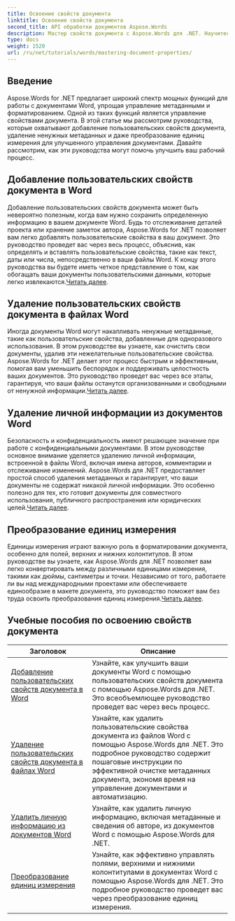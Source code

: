 ```yaml
---
title: Освоение свойств документа
linktitle: Освоение свойств документа
second_title: API обработки документов Aspose.Words
description: Мастер свойств документа с Aspose.Words для .NET. Научитесь добавлять, удалять и преобразовывать единицы измерения в документах Word с помощью этих простых в использовании руководств.
type: docs
weight: 1520
url: /ru/net/tutorials/words/mastering-document-properties/
---
```

## Введение  

Aspose.Words for .NET предлагает широкий спектр мощных функций для работы с документами Word, упрощая управление метаданными и форматированием. Одной из таких функций является управление свойствами документа. В этой статье мы рассмотрим руководства, которые охватывают добавление пользовательских свойств документа, удаление ненужных метаданных и даже преобразование единиц измерения для улучшенного управления документами. Давайте рассмотрим, как эти руководства могут помочь улучшить ваш рабочий процесс.

## Добавление пользовательских свойств документа в Word  

Добавление пользовательских свойств документа может быть невероятно полезным, когда вам нужно сохранить определенную информацию в вашем документе Word. Будь то отслеживание деталей проекта или хранение заметок автора, Aspose.Words for .NET позволяет вам легко добавлять пользовательские свойства в ваш документ. Это руководство проведет вас через весь процесс, объяснив, как определять и вставлять пользовательские свойства, такие как текст, даты или числа, непосредственно в ваши файлы Word. К концу этого руководства вы будете иметь четкое представление о том, как обогащать ваши документы пользовательскими данными, которые легко извлекаются.[Читать далее](./adding-custom-document-properties-in-word/).

## Удаление пользовательских свойств документа в файлах Word  

Иногда документы Word могут накапливать ненужные метаданные, такие как пользовательские свойства, добавленные для одноразового использования. В этом руководстве вы узнаете, как очистить свои документы, удалив эти нежелательные пользовательские свойства. Aspose.Words for .NET делает этот процесс быстрым и эффективным, помогая вам уменьшить беспорядок и поддерживать целостность ваших документов. Это руководство проведет вас через все этапы, гарантируя, что ваши файлы останутся организованными и свободными от ненужной информации.[Читать далее](./remove-custom-document-properties-in-word-files/).

## Удаление личной информации из документов Word  

 Безопасность и конфиденциальность имеют решающее значение при работе с конфиденциальными документами. В этом руководстве основное внимание уделяется удалению личной информации, встроенной в файлы Word, включая имена авторов, комментарии и отслеживание изменений. Aspose.Words для .NET предоставляет простой способ удаления метаданных и гарантирует, что ваши документы не содержат никакой личной информации. Это особенно полезно для тех, кто готовит документы для совместного использования, публичного распространения или юридических целей.[Читать далее](./remove-personal-information-word-document/).

## Преобразование единиц измерения  

 Единицы измерения играют важную роль в форматировании документа, особенно для полей, верхних и нижних колонтитулов. В этом руководстве вы узнаете, как Aspose.Words для .NET позволяет вам легко конвертировать между различными единицами измерения, такими как дюймы, сантиметры и точки. Независимо от того, работаете ли вы над международными проектами или обеспечиваете единообразие в макете документа, это руководство поможет вам без труда освоить преобразования единиц измерения.[Читать далее](./converting-between-measurement-units/).

 ## Учебные пособия по освоению свойств документа
| Заголовок | Описание |
| --- | --- |
| [Добавление пользовательских свойств документа в Word](./adding-custom-document-properties-in-word/) | Узнайте, как улучшить ваши документы Word с помощью пользовательских свойств документа с помощью Aspose.Words для .NET. Это всеобъемлющее руководство проведет вас через весь процесс. |
| [Удаление пользовательских свойств документа в файлах Word](./remove-custom-document-properties-in-word-files/) | Узнайте, как удалить пользовательские свойства документа из файлов Word с помощью Aspose.Words для .NET. Это подробное руководство содержит пошаговые инструкции по эффективной очистке метаданных документа, экономя время на управление документами и автоматизацию. |
| [Удалить личную информацию из документов Word](./remove-personal-information-word-document/) | Узнайте, как удалить личную информацию, включая метаданные и сведения об авторе, из документов Word с помощью Aspose.Words для .NET. |
| [Преобразование единиц измерения](./converting-between-measurement-units/) | Узнайте, как эффективно управлять полями, верхними и нижними колонтитулами в документах Word с помощью Aspose.Words для .NET. Это подробное руководство проведет вас через преобразование единиц измерения. |
